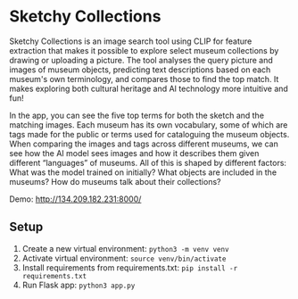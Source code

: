 # Sketchy Collections 
 
Sketchy Collections is an image search tool using CLIP for feature extraction that makes it possible to explore select museum collections by drawing or uploading a picture. The tool analyses the query picture and images of museum objects, predicting text descriptions based on each museum's own terminology, and compares those to find the top match. It makes exploring both cultural heritage and AI technology more intuitive and fun! 

In the app, you can see the five top terms for both the sketch and the matching images. Each museum has its own vocabulary, some of which are tags made for the public or terms used for cataloguing the museum objects. When comparing the images and tags across different museums, we can see how the AI model sees images and how it describes them given different “languages” of museums. All of this is shaped by different factors: What was the model trained on initially? What objects are included in the museums? How do museums talk about their collections?

Demo: http://134.209.182.231:8000/

## Setup

1. Create a new virtual environment: `python3 -m venv venv`
2. Activate virtual environment: `source venv/bin/activate`
3. Install requirements from requirements.txt: `pip install -r requirements.txt`
4. Run Flask app: `python3 app.py`



